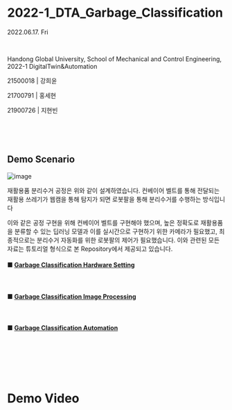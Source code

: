 # 2022-1_DTA_Garbage_Classification

2022.06.17. Fri

​	

Handong Global University, School of Mechanical and Control Engineering, 2022-1 DigitalTwin&Automation

21500018 | 강희윤

21700791 | 홍세현

21900726 | 지현빈

​	

​	

## Demo Scenario

![image](https://user-images.githubusercontent.com/84533279/173823132-cdf0bb2e-809a-45bb-b755-5c88620adad9.png)


재활용품 분리수거 공정은 위와 같이 설계하였습니다. 컨베이어 벨트를 통해 전달되는 재활용 쓰레기가 웹캠을 통해 탐지가 되면 로봇팔을 통해 분리수거를 수행하는 방식입니다



이와 같은 공정 구현을 위해 컨베이어 벨트를 구현해야 했으며, 높은 정확도로 재활용품을 분류할 수 있는 딥러닝 모델과 이를 실시간으로 구현하기 위한 카메라가 필요했고, 최종적으로는 분리수거 자동화를 위한 로봇팔의 제어가 필요했습니다. 이와 관련된 모든 자료는 튜토리얼 형식으로 본 Repository에서 제공되고 있습니다.



#### ■ [Garbage Classification Hardware Setting](https://github.com/Hongsehyun/2022_1_DigitalTwin_Automation/blob/main/Project%20%232/md_files/2.%20Garbage_Classification_Hardware_Setting.md)

​	

#### ■ [Garbage Classification Image Processing](https://github.com/Hongsehyun/2022_1_DigitalTwin_Automation/blob/main/Project%20%232/md_files/3.%20Garbage_Classification_Image_Processing.md)

​	

#### ■ [Garbage Classification Automation](https://github.com/Hongsehyun/2022_1_DigitalTwin_Automation/blob/main/Project%20%232/md_files/4.%20Garbage_Classification_Automation.md)

​	

​	

​	

# Demo Video
